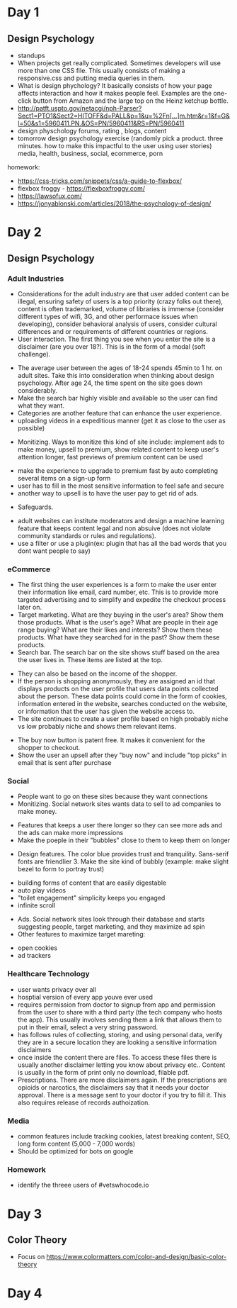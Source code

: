 # Day 1
## Design Psychology
- standups 
- When projects get really complicated. Sometimes developers will use more than one CSS file. This usually consists of making a responsive.css and putting media queries in them. 
- What is design phychology? It basically consists of how your page affects interaction and how it makes people feel. Examples are the one-click button from Amazon and the large top on the Heinz ketchup bottle. 
- http://patft.uspto.gov/netacgi/nph-Parser?Sect1=PTO1&Sect2=HITOFF&d=PALL&p=1&u=%2Fn[…]m.htm&r=1&f=G&l=50&s1=5960411.PN.&OS=PN/5960411&RS=PN/5960411
- design physchology forums, rating , blogs, content
- tomorrow design psychology exercise (randomly pick a product. three minutes. how to make this impactful to the user using user stories) media, health, business, social, ecommerce, porn

homework: 
- https://css-tricks.com/snippets/css/a-guide-to-flexbox/
- flexbox froggy - https://flexboxfroggy.com/
- https://lawsofux.com/
- https://jonyablonski.com/articles/2018/the-psychology-of-design/

# Day 2
## Design Psychology 
### Adult Industries 
- Considerations for the adult industry are that user added content can be illegal, ensuring safety of users is a top priority (crazy folks out there), content is often trademarked, volume of libraries is immense (consider different types of wifi, 3G, and other performace issues when developing), consider behavioral analysis of users, consider cultural differences and or requirements of different countries or regions. 
- User interaction. The first thing you see when you enter the site is a disclaimer (are you over 18?). This is in the form of a modal (soft challenge). 
* The average user between the ages of 18-24 spends 45min to 1 hr. on adult sites. Take this into consideration when thinking about design psychology. After age 24, the time spent on the site goes down considerably. 
* Make the search bar highly visible and available so the user can find what they want.
* Categories are another feature that can enhance the user experience. 
* uploading videos in a expeditious manner (get it as close to the user as possible) <ol>
- Monitizing. Ways to monitize this kind of site include: implement ads to make money, upsell to premium, show related content to keep user's attention longer, fast previews of premium content can be used
* make the experience to upgrade to premium fast by auto completing several items on a sign-up form
* user has to fill in the most sensitive information to feel safe and secure
* another way to upsell is to have the user pay to get rid of ads. 
- Safeguards. 
* adult websites can institute moderators and design a machine learning feature that keeps content legal and non absuive (does not violate community standards or rules and regulations).
* use a filter or use a plugin(ex: plugin that has all the bad words that you dont want people to say)

### eCommerce 
- The first thing the user experiences is a form to make the user enter their information like email, card number, etc. This is to provide more targeted advertising and to simplify and expedite the checkout process later on. 
- Target marketing. What are they buying in the user's area? Show them those products.  What is the user's age? What are people in their age range buying? What are their likes and interests? Show them these products. What have they searched for in the past? Show them these products.
- Search bar. The search bar on the site shows stuff based on the area the user lives in. These items are listed at the top.
* They can also be based on the income of the shopper.
* If the person is shopping anonymously, they are assigned an id that displays products on the user profile that users data points collected about the person. These data points could come in the form of cookies, information entered in the website, searches conducted on the website, or information that the user has given the website access to.
* The site continues to create a user profile based on high probably niche vs low probably niche and shows them relevant items.
- The buy now button is patent free. It makes it convenient for the shopper to checkout.  
- Show the user an upsell after they "buy now" and include "top picks" in email that is sent after purchase 

### Social
- People want to go on these sites because they want connections
- Monitizing. Social network sites wants data to sell to ad companies to make money. 
* Features that keeps a user there longer so they can see more ads and the ads can make more impressions
* Make the poeple in their "bubbles" close to them to keep them on longer
- Design features. The color blue provides trust and tranquility. Sans-serif fonts are friendlier 3. Make the site kind of bubbly (example: make slight bezel to form to portray trust)
* building forms of content that are easily digestable
* auto play videos
* "toilet engagement" simplicity keeps you engaged
* infinite scroll 
- Ads. Social network sites look through their database and starts suggesting people, target marketing, and they maximize ad spin 
- Other features to maximize target mareting: 
* open cookies
* ad trackers

### Healthcare Technology 
- user wants privacy over all
- hosptial version of every app youve ever used
- requires permission from doctor to signup from app and permission from the user to share with a third party (the tech company who hosts the app). This usually involves sending them a link that allows them to put in their email, select a very string password.
- has follows rules of collecting, storing, and using personal data, verify they are in a secure location they are looking a sensitive information disclaimers
- once inside the content there are files. To access these files there is usually another disclaimer letting you know about privacy etc.. Content is usually in the form of print only no download, filable pdf.
- Prescriptions. There are more disclaimers again. If the prescriptions are opioids or narcotics, the disclaimers say that it needs your doctor approval. There is a message sent to your doctor if you try to fill it.  This also requires release of records authoization. 

### Media 
- common features include tracking cookies, latest breaking content, SEO, long form content (5,000 - 7,000 words)
- Should be optimized for bots on google 

### Homework
- identify the threee users of #vetswhocode.io

# Day 3
## Color Theory 
- Focus on https://www.colormatters.com/color-and-design/basic-color-theory

# Day 4




